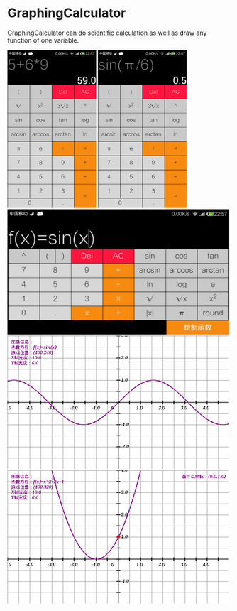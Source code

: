 # GraphingCalculator

GraphingCalculator can do scientific calculation as well as draw any function of one variable.

<div id="vertical">
<img src="https://github.com/kailin007/GraphingCalculator/blob/main/screenshots/1.png" alt="Editor" width="200">
<img src="https://github.com/kailin007/GraphingCalculator/blob/main/screenshots/6.png" alt="Editor" width="200">
</div>
<img src="https://github.com/kailin007/GraphingCalculator/blob/main/screenshots/2.jpg" alt="Editor" width="500">
<img src="https://github.com/kailin007/GraphingCalculator/blob/main/screenshots/3.jpg" alt="Editor" width="500">
<img src="https://github.com/kailin007/GraphingCalculator/blob/main/screenshots/4.jpg" alt="Editor" width="500">

